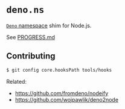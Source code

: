 # `deno.ns`

[`Deno` namespace](https://doc.deno.land/builtin/stable) shim for Node.js.

See [PROGRESS.md](PROGRESS.md)

## Contributing

```sh
$ git config core.hooksPath tools/hooks
```

Related:

- https://github.com/fromdeno/nodeify
- https://github.com/wojpawlik/deno2node
